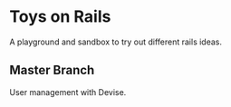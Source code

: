 # Toys on Rails

A playground and sandbox to try out different rails ideas.


## Master Branch

User management with Devise.